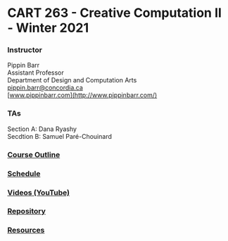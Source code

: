 # CART 263 - Creative Computation II - Winter 2021

### Instructor

Pippin Barr  
Assistant Professor  
Department of Design and Computation Arts  
[pippin.barr@concordia.ca](mailto:pippin.barr@concordia.ca)  
[www.pippinbarr.com](http://www.pippinbarr.com/)  

### TAs
Section A: Dana Ryashy  
Secdtion B: Samuel Paré-Chouinard

### [Course Outline](https://pippinbarr.github.io/cart263-2021/course-information/outline.html)
### [Schedule](https://pippinbarr.github.io/cart263-2021/course-information/schedule.html)
### [Videos (YouTube)](https://www.youtube.com/channel/UCgMMSLb6Zywjhk9JW6I00Aw/playlists?view=50&sort=dd&shelf_id=2)
### [Repository](https://www.github.com/pippinbarr/cart263-2021/)
### [Resources](https://pippinbarr.github.io/cart263-2021/course-information/resources.html)
